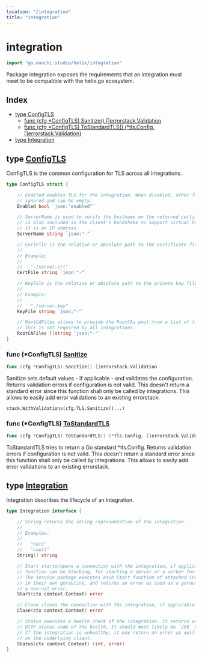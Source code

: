 ```yaml
---
location: "/integration"
title: "integration"
---
```


# integration

```go
import "go.nunchi.studio/helix/integration"
```

Package integration exposes the requirements that an integration must meet to be compatible with the helix.go ecosystem.

## Index

- [type ConfigTLS](<#ConfigTLS>)
  - [func \(cfg \*ConfigTLS\) Sanitize\(\) \[\]errorstack.Validation](<#ConfigTLS.Sanitize>)
  - [func \(cfg \*ConfigTLS\) ToStandardTLS\(\) \(\*tls.Config, \[\]errorstack.Validation\)](<#ConfigTLS.ToStandardTLS>)
- [type Integration](<#Integration>)


## type [ConfigTLS](<https://github.com/nunchistudio/helix.go/blob/main/integration/config.go#L14-L42>)

ConfigTLS is the common configuration for TLS across all integrations.

```go
type ConfigTLS struct {

    // Enabled enables TLS for the integration. When disabled, other fields are
    // ignored and can be empty.
    Enabled bool `json:"enabled"`

    // ServerName is used to verify the hostname on the returned certificates. It
    // is also included in the client's handshake to support virtual hosting unless
    // it is an IP address.
    ServerName string `json:"-"`

    // CertFile is the relative or absolute path to the certificate file.
    //
    // Example:
    //
    //   "./server.crt"
    CertFile string `json:"-"`

    // KeyFile is the relative or absolute path to the private key file.
    //
    // Example:
    //
    //   "./server.key"
    KeyFile string `json:"-"`

    // RootCAFiles allows to provide the RootCAs pool from a list of filenames.
    // This is not required by all integrations.
    RootCAFiles []string `json:"-"`
}
```

### func \(\*ConfigTLS\) [Sanitize](<https://github.com/nunchistudio/helix.go/blob/main/integration/config.go#L52>)

```go
func (cfg *ConfigTLS) Sanitize() []errorstack.Validation
```

Sanitize sets default values \- if applicable \- and validates the configuration. Returns validation errors if configuration is not valid. This doesn't return a standard error since this function shall only be called by integrations. This allows to easily add error validations to an existing errorstack:

```
stack.WithValidations(cfg.TLS.Sanitize()...)
```

### func \(\*ConfigTLS\) [ToStandardTLS](<https://github.com/nunchistudio/helix.go/blob/main/integration/config.go#L81>)

```go
func (cfg *ConfigTLS) ToStandardTLS() (*tls.Config, []errorstack.Validation)
```

ToStandardTLS tries to return a Go standard \*tls.Config. Returns validation errors if configuration is not valid. This doesn't return a standard error since this function shall only be called by integrations. This allows to easily add error validations to an existing errorstack.

## type [Integration](<https://github.com/nunchistudio/helix.go/blob/main/integration/integration.go#L10-L35>)

Integration describes the lifecycle of an integration.

```go
type Integration interface {

    // String returns the string representation of the integration.
    //
    // Examples:
    //
    //   "nats"
    //   "vault"
    String() string

    // Start starts/opens a connection with the integration, if applicable. This
    // function can be blocking, for starting a server or a worker for example.
    // The service package executes each Start function of attached integrations
    // in their own goroutine, and returns an error as soon as a goroutine returns
    // a non-nil error.
    Start(ctx context.Context) error

    // Close closes the connection with the integration, if applicable.
    Close(ctx context.Context) error

    // Status executes a health check of the integration. It returns an equivalent
    // HTTP status code of the health. It should most likely be `200` or `503`.
    // If the integration is unhealthy, it may return an error as well depending
    // on the underlying client.
    Status(ctx context.Context) (int, error)
}
```

